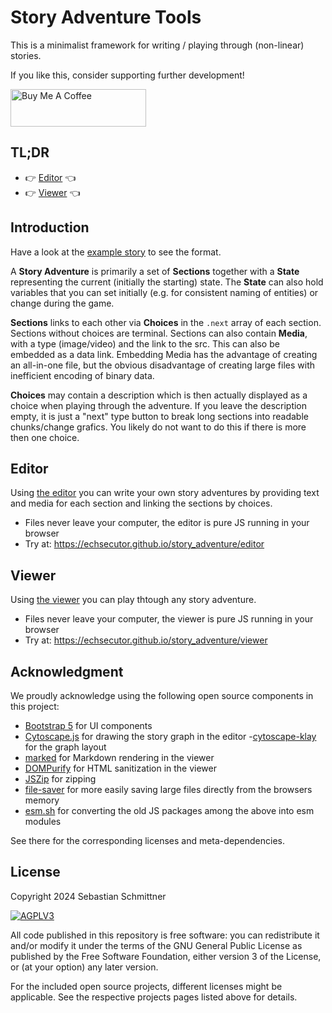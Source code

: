 # Story Adventure Tools

This is a minimalist framework for writing / playing through (non-linear) stories.

If you like this, consider supporting further development!

<a href="https://www.buymeacoffee.com/Echsecutor" target="_blank"><img src="https://cdn.buymeacoffee.com/buttons/v2/default-yellow.png" alt="Buy Me A Coffee" style="height: 60px !important;width: 217px !important;" ></a>

## TL;DR

- 👉️ [Editor](https://echsecutor.github.io/story_adventure/editor)  👈️
- 👉️ [Viewer](https://echsecutor.github.io/story_adventure/viewer)  👈️


## Introduction

Have a look at the [example story](stories/example_story.json) to see the format.

A **Story Adventure** is primarily a set of **Sections** together with a **State** representing the current (initially the starting) state.
The **State** can also hold variables that you can set initially (e.g. for consistent naming of entities) or change during the game.

**Sections** links to each other via **Choices** in the `.next` array of each section. Sections without choices are terminal.
Sections can also contain **Media**, with a type (image/video) and the link to the src. This can also be embedded as a data link.
Embedding Media has the advantage of creating an all-in-one file, but the obvious disadvantage of creating large files with inefficient encoding of binary data.

**Choices** may contain a description which is then actually displayed as a choice when playing through the adventure.
If you leave the description empty, it is just a "next" type button to break long sections into readable chunks/change grafics. You likely do not want to do this if there is more then one choice.

## Editor

Using [the editor](./editor/) you can write your own story adventures by providing text and media for each section and linking the sections by choices.

- Files never leave your computer, the editor is pure JS running in your browser
- Try at: https://echsecutor.github.io/story_adventure/editor 

## Viewer

Using [the viewer](./viewer/) you can play thtough any story adventure.

- Files never leave your computer, the viewer is pure JS running in your browser
- Try at: https://echsecutor.github.io/story_adventure/viewer 


## Acknowledgment

We proudly acknowledge using the following open source components in this project:

- [Bootstrap 5](https://github.com/twbs/bootstrap) for UI components
- [Cytoscape.js](https://github.com/cytoscape/cytoscape.js) for drawing the story graph in the editor
  -[cytoscape-klay](https://github.com/cytoscape/cytoscape.js-klay) for the graph layout
- [marked](https://github.com/markedjs/marked) for Markdown rendering in the viewer
- [DOMPurify](https://github.com/cure53/DOMPurify) for HTML sanitization in the viewer
- [JSZip](https://github.com/Stuk/jszip) for zipping
- [file-saver](https://github.com/eligrey/FileSaver.js/tree/master) for more easily saving large files directly from the browsers memory
- [esm.sh](https://github.com/esm-dev/esm.sh) for converting the old JS packages among the above into esm modules

See there for the corresponding licenses and meta-dependencies.

## License

Copyright 2024 Sebastian Schmittner

<a href="https://www.gnu.org/licenses/agpl-3.0.html">
<img alt="AGPLV3" style="border-width:0" src="https://www.gnu.org/graphics/agplv3-with-text-162x68.png" /><br />
</a>

All code published in this repository is free software: you can redistribute it and/or modify it under the terms of the
GNU General Public License as published by the Free Software Foundation, either version 3 of the License, or
(at your option) any later version.

For the included open source projects, different licenses might be applicable. See the respective projects pages listed above for details.
</a>
